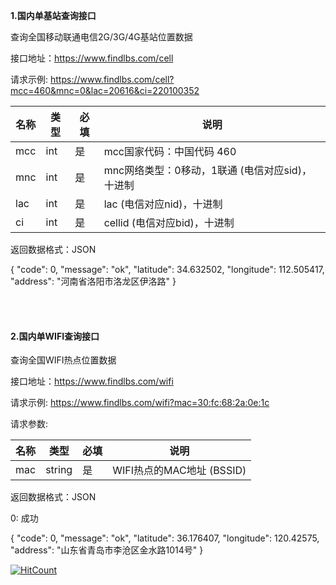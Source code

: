 **1.国内单基站查询接口**

查询全国移动联通电信2G/3G/4G基站位置数据

接口地址：https://www.findlbs.com/cell

请求示例:  https://www.findlbs.com/cell?mcc=460&mnc=0&lac=20616&ci=220100352

| 名称 | 类型 | 必填 | 说明                                            |
| ---- | ---- | ---- | ----------------------------------------------- |
| mcc  | int  | 是   | mcc国家代码：中国代码 460                       |
| mnc  | int  | 是   | mnc网络类型：0移动，1联通 (电信对应sid)，十进制 |
| lac  | int  | 是   | lac (电信对应nid)，十进制                       |
| ci   | int  | 是   | cellid (电信对应bid)，十进制                    |

返回数据格式：JSON

{
    "code": 0,
    "message": "ok",
    "latitude": 34.632502,
    "longitude": 112.505417,
    "address": "河南省洛阳市洛龙区伊洛路"
}

<br>
<br>

#### **2.国内单WIFI查询接口**

查询全国WIFI热点位置数据

接口地址：https://www.findlbs.com/wifi

请求示例: https://www.findlbs.com/wifi?mac=30:fc:68:2a:0e:1c

请求参数:

| 名称 | 类型   | 必填 | 说明                      |
| ---- | ------ | ---- | ------------------------- |
| mac  | string | 是   | WIFI热点的MAC地址 (BSSID) |

返回数据格式：JSON

0: 成功

{
    "code": 0,
    "message": "ok",
    "latitude": 36.176407,
    "longitude": 120.42575,
    "address": "山东省青岛市李沧区金水路1014号"
}


[![HitCount](https://hits.dwyl.com/findlbs/lbsdata.svg?style=flat)](http://hits.dwyl.com/findlbs/lbsdata)
